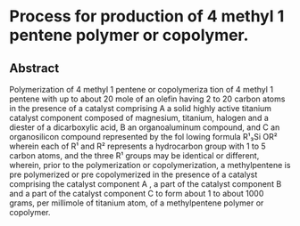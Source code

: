 # Process for production of 4 methyl 1 pentene polymer or copolymer.

## Abstract
Polymerization of 4 methyl 1 pentene or copolymeriza tion of 4 methyl 1 pentene with up to about 20 mole of an olefin having 2 to 20 carbon atoms in the presence of a catalyst comprising A a solid highly active titanium catalyst component composed of magnesium, titanium, halogen and a diester of a dicarboxylic acid, B an organoaluminum compound, and C an organosilicon compound represented by the fol lowing formula R¹₃Si OR² wherein each of R¹ and R² represents a hydrocarbon group with 1 to 5 carbon atoms, and the three R¹ groups may be identical or different, wherein, prior to the polymerization or copolymerization, a methylpentene is pre polymerized or pre copolymerized in the presence of a catalyst comprising the catalyst component A , a part of the catalyst component B and a part of the catalyst component C to form about 1 to about 1000 grams, per millimole of titanium atom, of a methylpentene polymer or copolymer.